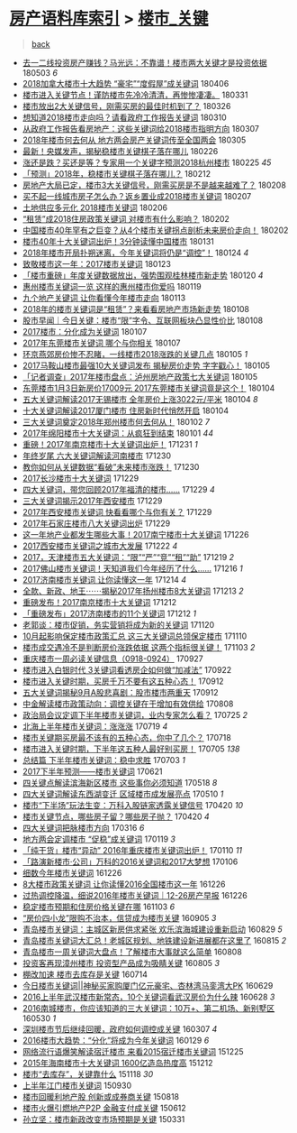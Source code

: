 [房产语料库索引](../../README.md)  > [楼市_关键](楼市_关键.md)
====
> [back](../README.md)

- [去一二线投资房产赚钱？马光远：不靠谱！楼市两大关键才是投资依据](http://jkwz.applinzi.com/ittc/7098912530913297424.html#%E5%8E%BB%E4%B8%80%E4%BA%8C%E7%BA%BF%E6%8A%95%E8%B5%84%E6%88%BF%E4%BA%A7%E8%B5%9A%E9%92%B1%EF%BC%9F%E9%A9%AC%E5%85%89%E8%BF%9C%EF%BC%9A%E4%B8%8D%E9%9D%A0%E8%B0%B1%EF%BC%81%E6%A5%BC%E5%B8%82%E4%B8%A4%E5%A4%A7%E5%85%B3%E9%94%AE%E6%89%8D%E6%98%AF%E6%8A%95%E8%B5%84%E4%BE%9D%E6%8D%AE) 180503 *6* 
- [2018加拿大楼市十大趋势 “豪宅”“度假屋”成关键词](http://jkwz.applinzi.com/ittc/7088703761294033937.html#2018%E5%8A%A0%E6%8B%BF%E5%A4%A7%E6%A5%BC%E5%B8%82%E5%8D%81%E5%A4%A7%E8%B6%8B%E5%8A%BF+%E2%80%9C%E8%B1%AA%E5%AE%85%E2%80%9D%E2%80%9C%E5%BA%A6%E5%81%87%E5%B1%8B%E2%80%9D%E6%88%90%E5%85%B3%E9%94%AE%E8%AF%8D) 180406  
- [楼市进入关键节点！谨防楼市先冷冷清清，再惨惨凄凄。](http://jkwz.applinzi.com/ittc/7086628194126136336.html#%E6%A5%BC%E5%B8%82%E8%BF%9B%E5%85%A5%E5%85%B3%E9%94%AE%E8%8A%82%E7%82%B9%EF%BC%81%E8%B0%A8%E9%98%B2%E6%A5%BC%E5%B8%82%E5%85%88%E5%86%B7%E5%86%B7%E6%B8%85%E6%B8%85%EF%BC%8C%E5%86%8D%E6%83%A8%E6%83%A8%E5%87%84%E5%87%84%E3%80%82) 180331  
- [楼市放出2大关键信号，刚需买房的最佳时机到了？](http://jkwz.applinzi.com/ittc/7084805454133986314.html#%E6%A5%BC%E5%B8%82%E6%94%BE%E5%87%BA2%E5%A4%A7%E5%85%B3%E9%94%AE%E4%BF%A1%E5%8F%B7%EF%BC%8C%E5%88%9A%E9%9C%80%E4%B9%B0%E6%88%BF%E7%9A%84%E6%9C%80%E4%BD%B3%E6%97%B6%E6%9C%BA%E5%88%B0%E4%BA%86%EF%BC%9F) 180326  
- [想知道2018楼市走向吗？请看政府工作报告关键词](http://jkwz.applinzi.com/ittc/7078750697506210826.html#%E6%83%B3%E7%9F%A5%E9%81%932018%E6%A5%BC%E5%B8%82%E8%B5%B0%E5%90%91%E5%90%97%EF%BC%9F%E8%AF%B7%E7%9C%8B%E6%94%BF%E5%BA%9C%E5%B7%A5%E4%BD%9C%E6%8A%A5%E5%91%8A%E5%85%B3%E9%94%AE%E8%AF%8D) 180310  
- [从政府工作报告看房地产：这些关键词给2018楼市指明方向](http://jkwz.applinzi.com/ittc/7077650380848890896.html#%E4%BB%8E%E6%94%BF%E5%BA%9C%E5%B7%A5%E4%BD%9C%E6%8A%A5%E5%91%8A%E7%9C%8B%E6%88%BF%E5%9C%B0%E4%BA%A7%EF%BC%9A%E8%BF%99%E4%BA%9B%E5%85%B3%E9%94%AE%E8%AF%8D%E7%BB%992018%E6%A5%BC%E5%B8%82%E6%8C%87%E6%98%8E%E6%96%B9%E5%90%91) 180307  
- [2018年楼市何去何从 地方两会房产关键词传至全国两会](http://jkwz.applinzi.com/ittc/7077021601277412358.html#2018%E5%B9%B4%E6%A5%BC%E5%B8%82%E4%BD%95%E5%8E%BB%E4%BD%95%E4%BB%8E+%E5%9C%B0%E6%96%B9%E4%B8%A4%E4%BC%9A%E6%88%BF%E4%BA%A7%E5%85%B3%E9%94%AE%E8%AF%8D%E4%BC%A0%E8%87%B3%E5%85%A8%E5%9B%BD%E4%B8%A4%E4%BC%9A) 180305  
- [最新！央媒发声，揭秘稳楼市关键棋子落在哪儿](http://jkwz.applinzi.com/ittc/7074415318468658186.html#%E6%9C%80%E6%96%B0%EF%BC%81%E5%A4%AE%E5%AA%92%E5%8F%91%E5%A3%B0%EF%BC%8C%E6%8F%AD%E7%A7%98%E7%A8%B3%E6%A5%BC%E5%B8%82%E5%85%B3%E9%94%AE%E6%A3%8B%E5%AD%90%E8%90%BD%E5%9C%A8%E5%93%AA%E5%84%BF) 180226  
- [涨还是跌？买还是等？专家用一个关键字预测2018杭州楼市](http://jkwz.applinzi.com/ittc/7074145891793765387.html#%E6%B6%A8%E8%BF%98%E6%98%AF%E8%B7%8C%EF%BC%9F%E4%B9%B0%E8%BF%98%E6%98%AF%E7%AD%89%EF%BC%9F%E4%B8%93%E5%AE%B6%E7%94%A8%E4%B8%80%E4%B8%AA%E5%85%B3%E9%94%AE%E5%AD%97%E9%A2%84%E6%B5%8B2018%E6%9D%AD%E5%B7%9E%E6%A5%BC%E5%B8%82) 180225 *45* 
- [「预测」2018年，稳楼市关键棋子落在哪儿？](http://jkwz.applinzi.com/ittc/7069138705082483718.html#%E3%80%8C%E9%A2%84%E6%B5%8B%E3%80%8D2018%E5%B9%B4%EF%BC%8C%E7%A8%B3%E6%A5%BC%E5%B8%82%E5%85%B3%E9%94%AE%E6%A3%8B%E5%AD%90%E8%90%BD%E5%9C%A8%E5%93%AA%E5%84%BF%EF%BC%9F) 180212  
- [房地产大局已定，楼市3大关键信号，刚需买房是不是越来越难了？](http://jkwz.applinzi.com/ittc/7067777464845992970.html#%E6%88%BF%E5%9C%B0%E4%BA%A7%E5%A4%A7%E5%B1%80%E5%B7%B2%E5%AE%9A%EF%BC%8C%E6%A5%BC%E5%B8%823%E5%A4%A7%E5%85%B3%E9%94%AE%E4%BF%A1%E5%8F%B7%EF%BC%8C%E5%88%9A%E9%9C%80%E4%B9%B0%E6%88%BF%E6%98%AF%E4%B8%8D%E6%98%AF%E8%B6%8A%E6%9D%A5%E8%B6%8A%E9%9A%BE%E4%BA%86%EF%BC%9F) 180208  
- [买不起一线城市房子怎么办？返乡置业成2018楼市关键词](http://jkwz.applinzi.com/ittc/7067051676710470662.html#%E4%B9%B0%E4%B8%8D%E8%B5%B7%E4%B8%80%E7%BA%BF%E5%9F%8E%E5%B8%82%E6%88%BF%E5%AD%90%E6%80%8E%E4%B9%88%E5%8A%9E%EF%BC%9F%E8%BF%94%E4%B9%A1%E7%BD%AE%E4%B8%9A%E6%88%902018%E6%A5%BC%E5%B8%82%E5%85%B3%E9%94%AE%E8%AF%8D) 180207  
- [土地供应多元化 2018楼市关键词](http://jkwz.applinzi.com/ittc/7066921043128484875.html#%E5%9C%9F%E5%9C%B0%E4%BE%9B%E5%BA%94%E5%A4%9A%E5%85%83%E5%8C%96+2018%E6%A5%BC%E5%B8%82%E5%85%B3%E9%94%AE%E8%AF%8D) 180206  
- [“租赁”成2018住房政策关键词 对楼市有什么影响？](http://jkwz.applinzi.com/ittc/7065510901614904337.html#%E2%80%9C%E7%A7%9F%E8%B5%81%E2%80%9D%E6%88%902018%E4%BD%8F%E6%88%BF%E6%94%BF%E7%AD%96%E5%85%B3%E9%94%AE%E8%AF%8D+%E5%AF%B9%E6%A5%BC%E5%B8%82%E6%9C%89%E4%BB%80%E4%B9%88%E5%BD%B1%E5%93%8D%EF%BC%9F) 180202  
- [中国楼市40年罕有之巨变？从4个楼市关键拐点剖析未来房价走向！](http://jkwz.applinzi.com/ittc/7065461868552782864.html#%E4%B8%AD%E5%9B%BD%E6%A5%BC%E5%B8%8240%E5%B9%B4%E7%BD%95%E6%9C%89%E4%B9%8B%E5%B7%A8%E5%8F%98%EF%BC%9F%E4%BB%8E4%E4%B8%AA%E6%A5%BC%E5%B8%82%E5%85%B3%E9%94%AE%E6%8B%90%E7%82%B9%E5%89%96%E6%9E%90%E6%9C%AA%E6%9D%A5%E6%88%BF%E4%BB%B7%E8%B5%B0%E5%90%91%EF%BC%81) 180202  
- [楼市40年十大关键词出炉！3分钟读懂中国楼市](http://jkwz.applinzi.com/ittc/7064823088091235338.html#%E6%A5%BC%E5%B8%8240%E5%B9%B4%E5%8D%81%E5%A4%A7%E5%85%B3%E9%94%AE%E8%AF%8D%E5%87%BA%E7%82%89%EF%BC%813%E5%88%86%E9%92%9F%E8%AF%BB%E6%87%82%E4%B8%AD%E5%9B%BD%E6%A5%BC%E5%B8%82) 180131  
- [2018年楼市开局扑朔迷离，今年关键词将仍是“调控”！](http://jkwz.applinzi.com/ittc/7062224906828121105.html#2018%E5%B9%B4%E6%A5%BC%E5%B8%82%E5%BC%80%E5%B1%80%E6%89%91%E6%9C%94%E8%BF%B7%E7%A6%BB%EF%BC%8C%E4%BB%8A%E5%B9%B4%E5%85%B3%E9%94%AE%E8%AF%8D%E5%B0%86%E4%BB%8D%E6%98%AF%E2%80%9C%E8%B0%83%E6%8E%A7%E2%80%9D%EF%BC%81) 180124 *4* 
- [致敬楼市这一年：2017楼市关键词](http://jkwz.applinzi.com/ittc/7061725027672523787.html#%E8%87%B4%E6%95%AC%E6%A5%BC%E5%B8%82%E8%BF%99%E4%B8%80%E5%B9%B4%EF%BC%9A2017%E6%A5%BC%E5%B8%82%E5%85%B3%E9%94%AE%E8%AF%8D) 180123  
- [「楼市重磅」年度关键数据放出，强势围观桂林楼市新走势](http://jkwz.applinzi.com/ittc/7060735792240919563.html#%E3%80%8C%E6%A5%BC%E5%B8%82%E9%87%8D%E7%A3%85%E3%80%8D%E5%B9%B4%E5%BA%A6%E5%85%B3%E9%94%AE%E6%95%B0%E6%8D%AE%E6%94%BE%E5%87%BA%EF%BC%8C%E5%BC%BA%E5%8A%BF%E5%9B%B4%E8%A7%82%E6%A1%82%E6%9E%97%E6%A5%BC%E5%B8%82%E6%96%B0%E8%B5%B0%E5%8A%BF) 180120 *4* 
- [惠州楼市关键词一览 这样的惠州楼市你爱吗](http://jkwz.applinzi.com/ittc/7060225565565387786.html#%E6%83%A0%E5%B7%9E%E6%A5%BC%E5%B8%82%E5%85%B3%E9%94%AE%E8%AF%8D%E4%B8%80%E8%A7%88+%E8%BF%99%E6%A0%B7%E7%9A%84%E6%83%A0%E5%B7%9E%E6%A5%BC%E5%B8%82%E4%BD%A0%E7%88%B1%E5%90%97) 180119  
- [九个地产关键词 让你看懂今年楼市走向](http://jkwz.applinzi.com/ittc/7058060780543411210.html#%E4%B9%9D%E4%B8%AA%E5%9C%B0%E4%BA%A7%E5%85%B3%E9%94%AE%E8%AF%8D+%E8%AE%A9%E4%BD%A0%E7%9C%8B%E6%87%82%E4%BB%8A%E5%B9%B4%E6%A5%BC%E5%B8%82%E8%B5%B0%E5%90%91) 180113  
- [2018年的楼市关键词是“租赁”？来看看房地产市场新走势](http://jkwz.applinzi.com/ittc/7056240146024760330.html#2018%E5%B9%B4%E7%9A%84%E6%A5%BC%E5%B8%82%E5%85%B3%E9%94%AE%E8%AF%8D%E6%98%AF%E2%80%9C%E7%A7%9F%E8%B5%81%E2%80%9D%EF%BC%9F%E6%9D%A5%E7%9C%8B%E7%9C%8B%E6%88%BF%E5%9C%B0%E4%BA%A7%E5%B8%82%E5%9C%BA%E6%96%B0%E8%B5%B0%E5%8A%BF) 180108  
- [股市早闻｜今日关键：楼市“限”字令、互联网板块凸显性价比](http://jkwz.applinzi.com/ittc/7056139618871673873.html#%E8%82%A1%E5%B8%82%E6%97%A9%E9%97%BB%EF%BD%9C%E4%BB%8A%E6%97%A5%E5%85%B3%E9%94%AE%EF%BC%9A%E6%A5%BC%E5%B8%82%E2%80%9C%E9%99%90%E2%80%9D%E5%AD%97%E4%BB%A4%E3%80%81%E4%BA%92%E8%81%94%E7%BD%91%E6%9D%BF%E5%9D%97%E5%87%B8%E6%98%BE%E6%80%A7%E4%BB%B7%E6%AF%94) 180108  
- [2017楼市：分化成为关键词](http://jkwz.applinzi.com/ittc/7055845443605365767.html#2017%E6%A5%BC%E5%B8%82%EF%BC%9A%E5%88%86%E5%8C%96%E6%88%90%E4%B8%BA%E5%85%B3%E9%94%AE%E8%AF%8D) 180107  
- [2017年东莞楼市关键词 哪个与你相关](http://jkwz.applinzi.com/ittc/7055757895835059207.html#2017%E5%B9%B4%E4%B8%9C%E8%8E%9E%E6%A5%BC%E5%B8%82%E5%85%B3%E9%94%AE%E8%AF%8D+%E5%93%AA%E4%B8%AA%E4%B8%8E%E4%BD%A0%E7%9B%B8%E5%85%B3) 180107  
- [环京燕郊房价惨不忍睹，一线楼市2018涨跌的关键几点](http://jkwz.applinzi.com/ittc/7055215034924270598.html#%E7%8E%AF%E4%BA%AC%E7%87%95%E9%83%8A%E6%88%BF%E4%BB%B7%E6%83%A8%E4%B8%8D%E5%BF%8D%E7%9D%B9%EF%BC%8C%E4%B8%80%E7%BA%BF%E6%A5%BC%E5%B8%822018%E6%B6%A8%E8%B7%8C%E7%9A%84%E5%85%B3%E9%94%AE%E5%87%A0%E7%82%B9) 180105 *1* 
- [2017马鞍山楼市最强10大关键词发布 揭秘房价走势 字字戳心！](http://jkwz.applinzi.com/ittc/7055043814232687632.html#2017%E9%A9%AC%E9%9E%8D%E5%B1%B1%E6%A5%BC%E5%B8%82%E6%9C%80%E5%BC%BA10%E5%A4%A7%E5%85%B3%E9%94%AE%E8%AF%8D%E5%8F%91%E5%B8%83+%E6%8F%AD%E7%A7%98%E6%88%BF%E4%BB%B7%E8%B5%B0%E5%8A%BF+%E5%AD%97%E5%AD%97%E6%88%B3%E5%BF%83%EF%BC%81) 180105  
- [「记者调查」2017年楼市盘点：泸州房地产政策七大关键词](http://jkwz.applinzi.com/ittc/7055018520977343505.html#%E3%80%8C%E8%AE%B0%E8%80%85%E8%B0%83%E6%9F%A5%E3%80%8D2017%E5%B9%B4%E6%A5%BC%E5%B8%82%E7%9B%98%E7%82%B9%EF%BC%9A%E6%B3%B8%E5%B7%9E%E6%88%BF%E5%9C%B0%E4%BA%A7%E6%94%BF%E7%AD%96%E4%B8%83%E5%A4%A7%E5%85%B3%E9%94%AE%E8%AF%8D) 180105  
- [东莞楼市1月3日新房价17009元 2017东莞楼市关键词竟是这个！](http://jkwz.applinzi.com/ittc/7054783011441083398.html#%E4%B8%9C%E8%8E%9E%E6%A5%BC%E5%B8%821%E6%9C%883%E6%97%A5%E6%96%B0%E6%88%BF%E4%BB%B717009%E5%85%83+2017%E4%B8%9C%E8%8E%9E%E6%A5%BC%E5%B8%82%E5%85%B3%E9%94%AE%E8%AF%8D%E7%AB%9F%E6%98%AF%E8%BF%99%E4%B8%AA%EF%BC%81) 180104  
- [五大关键词解读2017无锡楼市 全年房价上涨3022元/平米](http://jkwz.applinzi.com/ittc/7054780217682297872.html#%E4%BA%94%E5%A4%A7%E5%85%B3%E9%94%AE%E8%AF%8D%E8%A7%A3%E8%AF%BB2017%E6%97%A0%E9%94%A1%E6%A5%BC%E5%B8%82+%E5%85%A8%E5%B9%B4%E6%88%BF%E4%BB%B7%E4%B8%8A%E6%B6%A83022%E5%85%83%2F%E5%B9%B3%E7%B1%B3) 180104 *8* 
- [十大关键词解读2017厦门楼市 住房新时代悄然开启](http://jkwz.applinzi.com/ittc/7054686112117687307.html#%E5%8D%81%E5%A4%A7%E5%85%B3%E9%94%AE%E8%AF%8D%E8%A7%A3%E8%AF%BB2017%E5%8E%A6%E9%97%A8%E6%A5%BC%E5%B8%82+%E4%BD%8F%E6%88%BF%E6%96%B0%E6%97%B6%E4%BB%A3%E6%82%84%E7%84%B6%E5%BC%80%E5%90%AF) 180104  
- [三大关键词奠定2018年郑州楼市何去何从！](http://jkwz.applinzi.com/ittc/7054006384868197386.html#%E4%B8%89%E5%A4%A7%E5%85%B3%E9%94%AE%E8%AF%8D%E5%A5%A0%E5%AE%9A2018%E5%B9%B4%E9%83%91%E5%B7%9E%E6%A5%BC%E5%B8%82%E4%BD%95%E5%8E%BB%E4%BD%95%E4%BB%8E%EF%BC%81) 180102 *7* 
- [2017年绵阳楼市十大关键词：从疯狂到结束](http://jkwz.applinzi.com/ittc/7053680872358675463.html#2017%E5%B9%B4%E7%BB%B5%E9%98%B3%E6%A5%BC%E5%B8%82%E5%8D%81%E5%A4%A7%E5%85%B3%E9%94%AE%E8%AF%8D%EF%BC%9A%E4%BB%8E%E7%96%AF%E7%8B%82%E5%88%B0%E7%BB%93%E6%9D%9F) 180101 *44* 
- [重磅！2017年南京楼市十大关键词出炉！](http://jkwz.applinzi.com/ittc/7053155148459672592.html#%E9%87%8D%E7%A3%85%EF%BC%812017%E5%B9%B4%E5%8D%97%E4%BA%AC%E6%A5%BC%E5%B8%82%E5%8D%81%E5%A4%A7%E5%85%B3%E9%94%AE%E8%AF%8D%E5%87%BA%E7%82%89%EF%BC%81) 171231 *1* 
- [年终岁尾 六大关键词解读河南楼市](http://jkwz.applinzi.com/ittc/7052805730795521040.html#%E5%B9%B4%E7%BB%88%E5%B2%81%E5%B0%BE+%E5%85%AD%E5%A4%A7%E5%85%B3%E9%94%AE%E8%AF%8D%E8%A7%A3%E8%AF%BB%E6%B2%B3%E5%8D%97%E6%A5%BC%E5%B8%82) 171230  
- [教你如何从关键数据“看破”未来楼市涨跌！](http://jkwz.applinzi.com/ittc/7052762732573492240.html#%E6%95%99%E4%BD%A0%E5%A6%82%E4%BD%95%E4%BB%8E%E5%85%B3%E9%94%AE%E6%95%B0%E6%8D%AE%E2%80%9C%E7%9C%8B%E7%A0%B4%E2%80%9D%E6%9C%AA%E6%9D%A5%E6%A5%BC%E5%B8%82%E6%B6%A8%E8%B7%8C%EF%BC%81) 171230  
- [2017长沙楼市十大关键词](http://jkwz.applinzi.com/ittc/7052569764767990801.html#2017%E9%95%BF%E6%B2%99%E6%A5%BC%E5%B8%82%E5%8D%81%E5%A4%A7%E5%85%B3%E9%94%AE%E8%AF%8D) 171229  
- [四大关键词，带您回顾2017年福清的楼市……](http://jkwz.applinzi.com/ittc/7052519584630834193.html#%E5%9B%9B%E5%A4%A7%E5%85%B3%E9%94%AE%E8%AF%8D%EF%BC%8C%E5%B8%A6%E6%82%A8%E5%9B%9E%E9%A1%BE2017%E5%B9%B4%E7%A6%8F%E6%B8%85%E7%9A%84%E6%A5%BC%E5%B8%82%E2%80%A6%E2%80%A6) 171229 *4* 
- [三大关键词揭示2017年西安楼市](http://jkwz.applinzi.com/ittc/7052425736399356945.html#%E4%B8%89%E5%A4%A7%E5%85%B3%E9%94%AE%E8%AF%8D%E6%8F%AD%E7%A4%BA2017%E5%B9%B4%E8%A5%BF%E5%AE%89%E6%A5%BC%E5%B8%82) 171229  
- [2017年西安楼市关键词 快看看哪个与你有关？](http://jkwz.applinzi.com/ittc/7052425736206418960.html#2017%E5%B9%B4%E8%A5%BF%E5%AE%89%E6%A5%BC%E5%B8%82%E5%85%B3%E9%94%AE%E8%AF%8D+%E5%BF%AB%E7%9C%8B%E7%9C%8B%E5%93%AA%E4%B8%AA%E4%B8%8E%E4%BD%A0%E6%9C%89%E5%85%B3%EF%BC%9F) 171229  
- [2017年石家庄楼市八大关键词出炉](http://jkwz.applinzi.com/ittc/7052388777387885585.html#2017%E5%B9%B4%E7%9F%B3%E5%AE%B6%E5%BA%84%E6%A5%BC%E5%B8%82%E5%85%AB%E5%A4%A7%E5%85%B3%E9%94%AE%E8%AF%8D%E5%87%BA%E7%82%89) 171229  
- [这一年地产业都发生哪些大事！2017南宁楼市十大关键词](http://jkwz.applinzi.com/ittc/7051350284654085137.html#%E8%BF%99%E4%B8%80%E5%B9%B4%E5%9C%B0%E4%BA%A7%E4%B8%9A%E9%83%BD%E5%8F%91%E7%94%9F%E5%93%AA%E4%BA%9B%E5%A4%A7%E4%BA%8B%EF%BC%812017%E5%8D%97%E5%AE%81%E6%A5%BC%E5%B8%82%E5%8D%81%E5%A4%A7%E5%85%B3%E9%94%AE%E8%AF%8D) 171226  
- [2017西安楼市关键词之城市大发展](http://jkwz.applinzi.com/ittc/7049935335830586384.html#2017%E8%A5%BF%E5%AE%89%E6%A5%BC%E5%B8%82%E5%85%B3%E9%94%AE%E8%AF%8D%E4%B9%8B%E5%9F%8E%E5%B8%82%E5%A4%A7%E5%8F%91%E5%B1%95) 171222 *4* 
- [2017，天津楼市五大关键词：“限”“严”“竞”“租”“助”](http://jkwz.applinzi.com/ittc/7048809853869360145.html#2017%EF%BC%8C%E5%A4%A9%E6%B4%A5%E6%A5%BC%E5%B8%82%E4%BA%94%E5%A4%A7%E5%85%B3%E9%94%AE%E8%AF%8D%EF%BC%9A%E2%80%9C%E9%99%90%E2%80%9D%E2%80%9C%E4%B8%A5%E2%80%9D%E2%80%9C%E7%AB%9E%E2%80%9D%E2%80%9C%E7%A7%9F%E2%80%9D%E2%80%9C%E5%8A%A9%E2%80%9D) 171219 *2* 
- [2017佛山楼市关键词！天知道我们今年经历了什么……](http://jkwz.applinzi.com/ittc/7047574750124049424.html#2017%E4%BD%9B%E5%B1%B1%E6%A5%BC%E5%B8%82%E5%85%B3%E9%94%AE%E8%AF%8D%EF%BC%81%E5%A4%A9%E7%9F%A5%E9%81%93%E6%88%91%E4%BB%AC%E4%BB%8A%E5%B9%B4%E7%BB%8F%E5%8E%86%E4%BA%86%E4%BB%80%E4%B9%88%E2%80%A6%E2%80%A6) 171216 *1* 
- [2017济南楼市关键词 让你读懂这一年](http://jkwz.applinzi.com/ittc/7046871966231823376.html#2017%E6%B5%8E%E5%8D%97%E6%A5%BC%E5%B8%82%E5%85%B3%E9%94%AE%E8%AF%8D+%E8%AE%A9%E4%BD%A0%E8%AF%BB%E6%87%82%E8%BF%99%E4%B8%80%E5%B9%B4) 171214 *4* 
- [全款、新政、地王⋯⋯揭秘2017年扬州楼市8大关键词](http://jkwz.applinzi.com/ittc/7046630698083943440.html#%E5%85%A8%E6%AC%BE%E3%80%81%E6%96%B0%E6%94%BF%E3%80%81%E5%9C%B0%E7%8E%8B%E2%8B%AF%E2%8B%AF%E6%8F%AD%E7%A7%982017%E5%B9%B4%E6%89%AC%E5%B7%9E%E6%A5%BC%E5%B8%828%E5%A4%A7%E5%85%B3%E9%94%AE%E8%AF%8D) 171213 *2* 
- [重磅发布！2017南京楼市十大关键词](http://jkwz.applinzi.com/ittc/7046093893852988433.html#%E9%87%8D%E7%A3%85%E5%8F%91%E5%B8%83%EF%BC%812017%E5%8D%97%E4%BA%AC%E6%A5%BC%E5%B8%82%E5%8D%81%E5%A4%A7%E5%85%B3%E9%94%AE%E8%AF%8D) 171212  
- [「重磅发布」2017济南楼市的11个关键词](http://jkwz.applinzi.com/ittc/7046064453081105424.html#%E3%80%8C%E9%87%8D%E7%A3%85%E5%8F%91%E5%B8%83%E3%80%8D2017%E6%B5%8E%E5%8D%97%E6%A5%BC%E5%B8%82%E7%9A%8411%E4%B8%AA%E5%85%B3%E9%94%AE%E8%AF%8D) 171212 *1* 
- [老郭谈：楼市促销，务实营销将成为新的关键词](http://jkwz.applinzi.com/ittc/7037947005274424336.html#%E8%80%81%E9%83%AD%E8%B0%88%EF%BC%9A%E6%A5%BC%E5%B8%82%E4%BF%83%E9%94%80%EF%BC%8C%E5%8A%A1%E5%AE%9E%E8%90%A5%E9%94%80%E5%B0%86%E6%88%90%E4%B8%BA%E6%96%B0%E7%9A%84%E5%85%B3%E9%94%AE%E8%AF%8D) 171120  
- [10月起影响保定楼市政策汇总 这三大关键词总领保定楼市](http://jkwz.applinzi.com/ittc/7034251521737360400.html#10%E6%9C%88%E8%B5%B7%E5%BD%B1%E5%93%8D%E4%BF%9D%E5%AE%9A%E6%A5%BC%E5%B8%82%E6%94%BF%E7%AD%96%E6%B1%87%E6%80%BB+%E8%BF%99%E4%B8%89%E5%A4%A7%E5%85%B3%E9%94%AE%E8%AF%8D%E6%80%BB%E9%A2%86%E4%BF%9D%E5%AE%9A%E6%A5%BC%E5%B8%82) 171110  
- [楼市成交遇冷不是判断房价涨跌依据 这两个指标很关键！](http://jkwz.applinzi.com/ittc/7031733237834056721.html#%E6%A5%BC%E5%B8%82%E6%88%90%E4%BA%A4%E9%81%87%E5%86%B7%E4%B8%8D%E6%98%AF%E5%88%A4%E6%96%AD%E6%88%BF%E4%BB%B7%E6%B6%A8%E8%B7%8C%E4%BE%9D%E6%8D%AE+%E8%BF%99%E4%B8%A4%E4%B8%AA%E6%8C%87%E6%A0%87%E5%BE%88%E5%85%B3%E9%94%AE%EF%BC%81) 171103 *2* 
- [重庆楼市一周必读关键信息（0918-0924）](http://jkwz.applinzi.com/ittc/7017929922654503952.html#%E9%87%8D%E5%BA%86%E6%A5%BC%E5%B8%82%E4%B8%80%E5%91%A8%E5%BF%85%E8%AF%BB%E5%85%B3%E9%94%AE%E4%BF%A1%E6%81%AF%EF%BC%880918-0924%EF%BC%89) 170927  
- [楼市进入白银时代 3关键词看透房企如何做“加减法”](http://jkwz.applinzi.com/ittc/7016039211252319248.html#%E6%A5%BC%E5%B8%82%E8%BF%9B%E5%85%A5%E7%99%BD%E9%93%B6%E6%97%B6%E4%BB%A3+3%E5%85%B3%E9%94%AE%E8%AF%8D%E7%9C%8B%E9%80%8F%E6%88%BF%E4%BC%81%E5%A6%82%E4%BD%95%E5%81%9A%E2%80%9C%E5%8A%A0%E5%87%8F%E6%B3%95%E2%80%9D) 170922  
- [楼市进入关键时期，买房千万不要有这五种心态！](http://jkwz.applinzi.com/ittc/7012439747983835920.html#%E6%A5%BC%E5%B8%82%E8%BF%9B%E5%85%A5%E5%85%B3%E9%94%AE%E6%97%B6%E6%9C%9F%EF%BC%8C%E4%B9%B0%E6%88%BF%E5%8D%83%E4%B8%87%E4%B8%8D%E8%A6%81%E6%9C%89%E8%BF%99%E4%BA%94%E7%A7%8D%E5%BF%83%E6%80%81%EF%BC%81) 170912  
- [五大关键词揭秘9月A股悲喜剧：股市楼市两重天](http://jkwz.applinzi.com/ittc/7012362690067186448.html#%E4%BA%94%E5%A4%A7%E5%85%B3%E9%94%AE%E8%AF%8D%E6%8F%AD%E7%A7%989%E6%9C%88A%E8%82%A1%E6%82%B2%E5%96%9C%E5%89%A7%EF%BC%9A%E8%82%A1%E5%B8%82%E6%A5%BC%E5%B8%82%E4%B8%A4%E9%87%8D%E5%A4%A9) 170912  
- [中金解读楼市政策动向：调控关键在于增加有效供给](http://jkwz.applinzi.com/ittc/6999368617127576592.html#%E4%B8%AD%E9%87%91%E8%A7%A3%E8%AF%BB%E6%A5%BC%E5%B8%82%E6%94%BF%E7%AD%96%E5%8A%A8%E5%90%91%EF%BC%9A%E8%B0%83%E6%8E%A7%E5%85%B3%E9%94%AE%E5%9C%A8%E4%BA%8E%E5%A2%9E%E5%8A%A0%E6%9C%89%E6%95%88%E4%BE%9B%E7%BB%99) 170808  
- [政治局会议定调下半年楼市关键词，业内专家怎么看？](http://jkwz.applinzi.com/ittc/6994220670358389776.html#%E6%94%BF%E6%B2%BB%E5%B1%80%E4%BC%9A%E8%AE%AE%E5%AE%9A%E8%B0%83%E4%B8%8B%E5%8D%8A%E5%B9%B4%E6%A5%BC%E5%B8%82%E5%85%B3%E9%94%AE%E8%AF%8D%EF%BC%8C%E4%B8%9A%E5%86%85%E4%B8%93%E5%AE%B6%E6%80%8E%E4%B9%88%E7%9C%8B%EF%BC%9F) 170725 *2* 
- [北海上半年楼市关键词：涨涨涨](http://jkwz.applinzi.com/ittc/6991973783379117072.html#%E5%8C%97%E6%B5%B7%E4%B8%8A%E5%8D%8A%E5%B9%B4%E6%A5%BC%E5%B8%82%E5%85%B3%E9%94%AE%E8%AF%8D%EF%BC%9A%E6%B6%A8%E6%B6%A8%E6%B6%A8) 170719 *4* 
- [楼市关键期买房最不该有的五种心态，你中了几个？](http://jkwz.applinzi.com/ittc/6991683932347958289.html#%E6%A5%BC%E5%B8%82%E5%85%B3%E9%94%AE%E6%9C%9F%E4%B9%B0%E6%88%BF%E6%9C%80%E4%B8%8D%E8%AF%A5%E6%9C%89%E7%9A%84%E4%BA%94%E7%A7%8D%E5%BF%83%E6%80%81%EF%BC%8C%E4%BD%A0%E4%B8%AD%E4%BA%86%E5%87%A0%E4%B8%AA%EF%BC%9F) 170718  
- [楼市进入关键时期，下半年这五种人最好别买房！](http://jkwz.applinzi.com/ittc/6986872307283657732.html#%E6%A5%BC%E5%B8%82%E8%BF%9B%E5%85%A5%E5%85%B3%E9%94%AE%E6%97%B6%E6%9C%9F%EF%BC%8C%E4%B8%8B%E5%8D%8A%E5%B9%B4%E8%BF%99%E4%BA%94%E7%A7%8D%E4%BA%BA%E6%9C%80%E5%A5%BD%E5%88%AB%E4%B9%B0%E6%88%BF%EF%BC%81) 170705 *138* 
- [总结篇 下半年楼市关键词：稳中求胜](http://jkwz.applinzi.com/ittc/6985862572245795845.html#%E6%80%BB%E7%BB%93%E7%AF%87+%E4%B8%8B%E5%8D%8A%E5%B9%B4%E6%A5%BC%E5%B8%82%E5%85%B3%E9%94%AE%E8%AF%8D%EF%BC%9A%E7%A8%B3%E4%B8%AD%E6%B1%82%E8%83%9C) 170703 *1* 
- [2017下半年预测——楼市关键词](http://jkwz.applinzi.com/ittc/6981562575752791044.html#2017%E4%B8%8B%E5%8D%8A%E5%B9%B4%E9%A2%84%E6%B5%8B%E2%80%94%E2%80%94%E6%A5%BC%E5%B8%82%E5%85%B3%E9%94%AE%E8%AF%8D) 170621  
- [四关键点解读滨海新区楼市 这些事你必须知道](http://jkwz.applinzi.com/ittc/6968909186925593604.html#%E5%9B%9B%E5%85%B3%E9%94%AE%E7%82%B9%E8%A7%A3%E8%AF%BB%E6%BB%A8%E6%B5%B7%E6%96%B0%E5%8C%BA%E6%A5%BC%E5%B8%82+%E8%BF%99%E4%BA%9B%E4%BA%8B%E4%BD%A0%E5%BF%85%E9%A1%BB%E7%9F%A5%E9%81%93) 170518 *8* 
- [四大关键词解读东西湖变迁 区域楼市成发展亮点](http://jkwz.applinzi.com/ittc/6965961207876944900.html#%E5%9B%9B%E5%A4%A7%E5%85%B3%E9%94%AE%E8%AF%8D%E8%A7%A3%E8%AF%BB%E4%B8%9C%E8%A5%BF%E6%B9%96%E5%8F%98%E8%BF%81+%E5%8C%BA%E5%9F%9F%E6%A5%BC%E5%B8%82%E6%88%90%E5%8F%91%E5%B1%95%E4%BA%AE%E7%82%B9) 170510 *1* 
- [楼市“下半场”玩法生变：万科入股链家透露关键信号](http://jkwz.applinzi.com/ittc/6958725642991453188.html#%E6%A5%BC%E5%B8%82%E2%80%9C%E4%B8%8B%E5%8D%8A%E5%9C%BA%E2%80%9D%E7%8E%A9%E6%B3%95%E7%94%9F%E5%8F%98%EF%BC%9A%E4%B8%87%E7%A7%91%E5%85%A5%E8%82%A1%E9%93%BE%E5%AE%B6%E9%80%8F%E9%9C%B2%E5%85%B3%E9%94%AE%E4%BF%A1%E5%8F%B7) 170420 *10* 
- [楼市关键节点，哪些房子留？哪些房子抛？](http://jkwz.applinzi.com/ittc/6958717889933739012.html#%E6%A5%BC%E5%B8%82%E5%85%B3%E9%94%AE%E8%8A%82%E7%82%B9%EF%BC%8C%E5%93%AA%E4%BA%9B%E6%88%BF%E5%AD%90%E7%95%99%EF%BC%9F%E5%93%AA%E4%BA%9B%E6%88%BF%E5%AD%90%E6%8A%9B%EF%BC%9F) 170420 *4* 
- [四大关键词把脉楼市方向](http://jkwz.applinzi.com/ittc/6945424469387641860.html#%E5%9B%9B%E5%A4%A7%E5%85%B3%E9%94%AE%E8%AF%8D%E6%8A%8A%E8%84%89%E6%A5%BC%E5%B8%82%E6%96%B9%E5%90%91) 170316 *6* 
- [地方两会定调楼市 “促稳”成关键词](http://jkwz.applinzi.com/ittc/6924724668891399173.html#%E5%9C%B0%E6%96%B9%E4%B8%A4%E4%BC%9A%E5%AE%9A%E8%B0%83%E6%A5%BC%E5%B8%82+%E2%80%9C%E4%BF%83%E7%A8%B3%E2%80%9D%E6%88%90%E5%85%B3%E9%94%AE%E8%AF%8D) 170119 *3* 
- [「纯干货」楼市“异动” 2016年重庆楼市关键词出炉！](http://jkwz.applinzi.com/ittc/6921480337694917636.html#%E3%80%8C%E7%BA%AF%E5%B9%B2%E8%B4%A7%E3%80%8D%E6%A5%BC%E5%B8%82%E2%80%9C%E5%BC%82%E5%8A%A8%E2%80%9D+2016%E5%B9%B4%E9%87%8D%E5%BA%86%E6%A5%BC%E5%B8%82%E5%85%B3%E9%94%AE%E8%AF%8D%E5%87%BA%E7%82%89%EF%BC%81) 170110 *11* 
- [「路演新楼市·公司」万科的2016关键词和2017大梦想](http://jkwz.applinzi.com/ittc/6920092706616640516.html#%E3%80%8C%E8%B7%AF%E6%BC%94%E6%96%B0%E6%A5%BC%E5%B8%82%C2%B7%E5%85%AC%E5%8F%B8%E3%80%8D%E4%B8%87%E7%A7%91%E7%9A%842016%E5%85%B3%E9%94%AE%E8%AF%8D%E5%92%8C2017%E5%A4%A7%E6%A2%A6%E6%83%B3) 170106  
- [细数今年楼市关键词](http://jkwz.applinzi.com/ittc/6915897224164017157.html#%E7%BB%86%E6%95%B0%E4%BB%8A%E5%B9%B4%E6%A5%BC%E5%B8%82%E5%85%B3%E9%94%AE%E8%AF%8D) 161226  
- [8大楼市政策关键词 让你读懂2016全国楼市这一年](http://jkwz.applinzi.com/ittc/6915892861995582469.html#8%E5%A4%A7%E6%A5%BC%E5%B8%82%E6%94%BF%E7%AD%96%E5%85%B3%E9%94%AE%E8%AF%8D+%E8%AE%A9%E4%BD%A0%E8%AF%BB%E6%87%822016%E5%85%A8%E5%9B%BD%E6%A5%BC%E5%B8%82%E8%BF%99%E4%B8%80%E5%B9%B4) 161226  
- [过热调控降温，细说2016年楼市关键词｜12-26房产早报](http://jkwz.applinzi.com/ittc/6915881235598803973.html#%E8%BF%87%E7%83%AD%E8%B0%83%E6%8E%A7%E9%99%8D%E6%B8%A9%EF%BC%8C%E7%BB%86%E8%AF%B42016%E5%B9%B4%E6%A5%BC%E5%B8%82%E5%85%B3%E9%94%AE%E8%AF%8D%EF%BD%9C12-26%E6%88%BF%E4%BA%A7%E6%97%A9%E6%8A%A5) 161226  
- [稳定楼市预期和住房价格关键在哪](http://jkwz.applinzi.com/ittc/6896216793130992644.html#%E7%A8%B3%E5%AE%9A%E6%A5%BC%E5%B8%82%E9%A2%84%E6%9C%9F%E5%92%8C%E4%BD%8F%E6%88%BF%E4%BB%B7%E6%A0%BC%E5%85%B3%E9%94%AE%E5%9C%A8%E5%93%AA) 161103 *6* 
- [“房价四小龙”限购不治本，信贷成为楼市关键](http://jkwz.applinzi.com/ittc/6874377987524396037.html#%E2%80%9C%E6%88%BF%E4%BB%B7%E5%9B%9B%E5%B0%8F%E9%BE%99%E2%80%9D%E9%99%90%E8%B4%AD%E4%B8%8D%E6%B2%BB%E6%9C%AC%EF%BC%8C%E4%BF%A1%E8%B4%B7%E6%88%90%E4%B8%BA%E6%A5%BC%E5%B8%82%E5%85%B3%E9%94%AE) 160905 *3* 
- [青岛楼市关键词：主城区新房供求紧张 欢乐滨海城建设重新启动](http://jkwz.applinzi.com/ittc/6871784428233294852.html#%E9%9D%92%E5%B2%9B%E6%A5%BC%E5%B8%82%E5%85%B3%E9%94%AE%E8%AF%8D%EF%BC%9A%E4%B8%BB%E5%9F%8E%E5%8C%BA%E6%96%B0%E6%88%BF%E4%BE%9B%E6%B1%82%E7%B4%A7%E5%BC%A0+%E6%AC%A2%E4%B9%90%E6%BB%A8%E6%B5%B7%E5%9F%8E%E5%BB%BA%E8%AE%BE%E9%87%8D%E6%96%B0%E5%90%AF%E5%8A%A8) 160829 *5* 
- [青岛楼市关键词大汇总！老城区规划、地铁建设新进展都在这里了](http://jkwz.applinzi.com/ittc/6866533016549196804.html#%E9%9D%92%E5%B2%9B%E6%A5%BC%E5%B8%82%E5%85%B3%E9%94%AE%E8%AF%8D%E5%A4%A7%E6%B1%87%E6%80%BB%EF%BC%81%E8%80%81%E5%9F%8E%E5%8C%BA%E8%A7%84%E5%88%92%E3%80%81%E5%9C%B0%E9%93%81%E5%BB%BA%E8%AE%BE%E6%96%B0%E8%BF%9B%E5%B1%95%E9%83%BD%E5%9C%A8%E8%BF%99%E9%87%8C%E4%BA%86) 160815 *2* 
- [青岛楼市一周关键词大盘点！了解楼市大事就这么简单](http://jkwz.applinzi.com/ittc/6864027125761442820.html#%E9%9D%92%E5%B2%9B%E6%A5%BC%E5%B8%82%E4%B8%80%E5%91%A8%E5%85%B3%E9%94%AE%E8%AF%8D%E5%A4%A7%E7%9B%98%E7%82%B9%EF%BC%81%E4%BA%86%E8%A7%A3%E6%A5%BC%E5%B8%82%E5%A4%A7%E4%BA%8B%E5%B0%B1%E8%BF%99%E4%B9%88%E7%AE%80%E5%8D%95) 160808  
- [投资客再现漳州楼市 投资型产品成为吸睛关键](http://jkwz.applinzi.com/ittc/6862891452736209925.html#%E6%8A%95%E8%B5%84%E5%AE%A2%E5%86%8D%E7%8E%B0%E6%BC%B3%E5%B7%9E%E6%A5%BC%E5%B8%82+%E6%8A%95%E8%B5%84%E5%9E%8B%E4%BA%A7%E5%93%81%E6%88%90%E4%B8%BA%E5%90%B8%E7%9D%9B%E5%85%B3%E9%94%AE) 160805 *3* 
- [棚改加速 楼市去库存是关键](http://jkwz.applinzi.com/ittc/6854642809558270981.html#%E6%A3%9A%E6%94%B9%E5%8A%A0%E9%80%9F+%E6%A5%BC%E5%B8%82%E5%8E%BB%E5%BA%93%E5%AD%98%E6%98%AF%E5%85%B3%E9%94%AE) 160714  
- [今日楼市关键词||神秘买家购厦门亿元豪宅、杏林湾马銮湾大PK](http://jkwz.applinzi.com/ittc/6849079371507434501.html#%E4%BB%8A%E6%97%A5%E6%A5%BC%E5%B8%82%E5%85%B3%E9%94%AE%E8%AF%8D%7C%7C%E7%A5%9E%E7%A7%98%E4%B9%B0%E5%AE%B6%E8%B4%AD%E5%8E%A6%E9%97%A8%E4%BA%BF%E5%85%83%E8%B1%AA%E5%AE%85%E3%80%81%E6%9D%8F%E6%9E%97%E6%B9%BE%E9%A9%AC%E9%8A%AE%E6%B9%BE%E5%A4%A7PK) 160629  
- [2016上半年武汉楼市新常态，10个关键词看武汉房价为什么辣](http://jkwz.applinzi.com/ittc/6848698165137769477.html#2016%E4%B8%8A%E5%8D%8A%E5%B9%B4%E6%AD%A6%E6%B1%89%E6%A5%BC%E5%B8%82%E6%96%B0%E5%B8%B8%E6%80%81%EF%BC%8C10%E4%B8%AA%E5%85%B3%E9%94%AE%E8%AF%8D%E7%9C%8B%E6%AD%A6%E6%B1%89%E6%88%BF%E4%BB%B7%E4%B8%BA%E4%BB%80%E4%B9%88%E8%BE%A3) 160628 *3* 
- [2016南城楼市，你应该知道的三大关键词：10万+、第二机场、新别墅区](http://jkwz.applinzi.com/ittc/6838033351675741188.html#2016%E5%8D%97%E5%9F%8E%E6%A5%BC%E5%B8%82%EF%BC%8C%E4%BD%A0%E5%BA%94%E8%AF%A5%E7%9F%A5%E9%81%93%E7%9A%84%E4%B8%89%E5%A4%A7%E5%85%B3%E9%94%AE%E8%AF%8D%EF%BC%9A10%E4%B8%87%2B%E3%80%81%E7%AC%AC%E4%BA%8C%E6%9C%BA%E5%9C%BA%E3%80%81%E6%96%B0%E5%88%AB%E5%A2%85%E5%8C%BA) 160530 *1* 
- [深圳楼市节后继续回暖，政府如何调控成关键](http://jkwz.applinzi.com/ittc/6806900865491272709.html#%E6%B7%B1%E5%9C%B3%E6%A5%BC%E5%B8%82%E8%8A%82%E5%90%8E%E7%BB%A7%E7%BB%AD%E5%9B%9E%E6%9A%96%EF%BC%8C%E6%94%BF%E5%BA%9C%E5%A6%82%E4%BD%95%E8%B0%83%E6%8E%A7%E6%88%90%E5%85%B3%E9%94%AE) 160307 *4* 
- [2016楼市大趋势：“分化”将成为今年关键词](http://jkwz.applinzi.com/ittc/6792683392751633413.html#2016%E6%A5%BC%E5%B8%82%E5%A4%A7%E8%B6%8B%E5%8A%BF%EF%BC%9A%E2%80%9C%E5%88%86%E5%8C%96%E2%80%9D%E5%B0%86%E6%88%90%E4%B8%BA%E4%BB%8A%E5%B9%B4%E5%85%B3%E9%94%AE%E8%AF%8D) 160129 *6* 
- [网络流行语爆笑解读宿迁楼市 来看2015宿迁楼市关键词](http://jkwz.applinzi.com/ittc/6779683084895257604.html#%E7%BD%91%E7%BB%9C%E6%B5%81%E8%A1%8C%E8%AF%AD%E7%88%86%E7%AC%91%E8%A7%A3%E8%AF%BB%E5%AE%BF%E8%BF%81%E6%A5%BC%E5%B8%82+%E6%9D%A5%E7%9C%8B2015%E5%AE%BF%E8%BF%81%E6%A5%BC%E5%B8%82%E5%85%B3%E9%94%AE%E8%AF%8D) 151225  
- [2015年海南楼市十大关键词 1600亿造岛热度高](http://jkwz.applinzi.com/ittc/6774863603446580228.html#2015%E5%B9%B4%E6%B5%B7%E5%8D%97%E6%A5%BC%E5%B8%82%E5%8D%81%E5%A4%A7%E5%85%B3%E9%94%AE%E8%AF%8D+1600%E4%BA%BF%E9%80%A0%E5%B2%9B%E7%83%AD%E5%BA%A6%E9%AB%98) 151212  
- [楼市“去库存”，关键靠什么](http://jkwz.applinzi.com/ittc/6766108729372312580.html#%E6%A5%BC%E5%B8%82%E2%80%9C%E5%8E%BB%E5%BA%93%E5%AD%98%E2%80%9D%EF%BC%8C%E5%85%B3%E9%94%AE%E9%9D%A0%E4%BB%80%E4%B9%88) 151118 *30* 
- [上半年江门楼市关键词](http://jkwz.applinzi.com/ittc/6747754416901407748.html#%E4%B8%8A%E5%8D%8A%E5%B9%B4%E6%B1%9F%E9%97%A8%E6%A5%BC%E5%B8%82%E5%85%B3%E9%94%AE%E8%AF%8D) 150930  
- [楼市回暖利地产股 创新或成券商关键](http://jkwz.applinzi.com/ittc/547650615732926477.html#%E6%A5%BC%E5%B8%82%E5%9B%9E%E6%9A%96%E5%88%A9%E5%9C%B0%E4%BA%A7%E8%82%A1+%E5%88%9B%E6%96%B0%E6%88%96%E6%88%90%E5%88%B8%E5%95%86%E5%85%B3%E9%94%AE) 150818  
- [楼市火爆引燃地产P2P 金融支付成关键](http://jkwz.applinzi.com/ittc/547650611413328337.html#%E6%A5%BC%E5%B8%82%E7%81%AB%E7%88%86%E5%BC%95%E7%87%83%E5%9C%B0%E4%BA%A7P2P+%E9%87%91%E8%9E%8D%E6%94%AF%E4%BB%98%E6%88%90%E5%85%B3%E9%94%AE) 150612  
- [孙立坚：楼市新政改变市场预期是关键](http://jkwz.applinzi.com/ittc/547650611401262907.html#%E5%AD%99%E7%AB%8B%E5%9D%9A%EF%BC%9A%E6%A5%BC%E5%B8%82%E6%96%B0%E6%94%BF%E6%94%B9%E5%8F%98%E5%B8%82%E5%9C%BA%E9%A2%84%E6%9C%9F%E6%98%AF%E5%85%B3%E9%94%AE) 150331  
